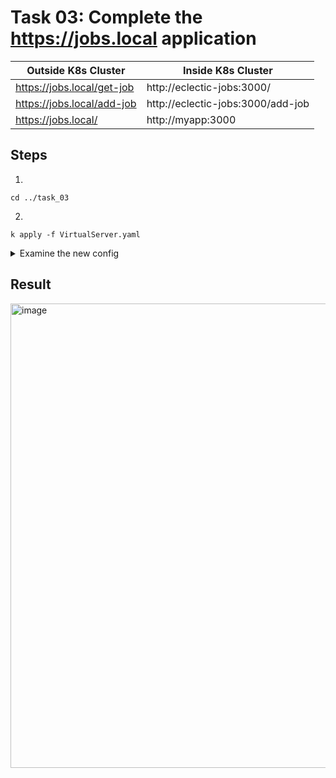 # Task 03: Complete the https://jobs.local application

|Outside K8s Cluster	| Inside K8s Cluster
|--|---|
|https://jobs.local/get-job	|http://eclectic-jobs:3000/|
|https://jobs.local/add-job	|http://eclectic-jobs:3000/add-job|
|https://jobs.local/	|http://myapp:3000|

## Steps

1.
```
cd ../task_03
```

2.
```
k apply -f VirtualServer.yaml
```

<details>
  <summary>Examine the new config</summary>

``` diff
diff task_03/VirtualServer.yaml  task_02/VirtualServer.yaml
15,17d14
<     - name: myapp-upstream
<       service: myapp
<       port: 3000
22,27d18
<     - path: /
<       action:
<         pass: myapp-upstream
<     - path: /index.html
<       action:
<         pass: myapp-upstream
```

</details>

## Result

<img width="743" alt="image" src="https://github.com/user-attachments/assets/8ab424c0-f287-43c9-8c59-e7d715fcc4b6">
